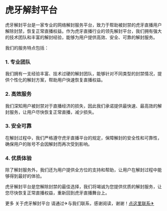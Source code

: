 # 虎牙解封平台

虎牙解封平台是一家专业的网络解封服务平台，致力于帮助被封禁的虎牙直播用户解除封禁，恢复正常直播权益。作为虎牙直播行业的领先解封平台，我们拥有强大的技术团队和丰富的解封经验，能够为用户提供高效、安全、可靠的解封服务。

我们的服务特点包括：

### 1. 专业团队
我们拥有一支经验丰富、技术过硬的解封团队，能够针对不同类型的封禁情况，提供个性化的解封方案，帮助用户快速恢复直播权益。

### 2. 高效服务
我们深知用户被封禁对于直播经济的损失，因此我们承诺提供最快速、最高效的解封服务，让用户尽快恢复正常直播，减少损失。

### 3. 安全可靠
在解封过程中，我们严格遵守虎牙直播平台的规定，保障解封的安全性和可靠性，确保用户的账号不会因解封而再次受到影响。

### 4. 优质体验
除了解封服务外，我们还为用户提供全方位的支持和帮助，让用户在解封过程中能够得到最好的体验。

虎牙解封平台是您解除封禁的最佳选择，我们将竭诚为您提供优质的解封服务，让您尽快恢复正常直播权益，重新回到虎牙直播舞台上。

更多 关于虎牙解封平台 请通过✈与我们联系，感谢阅读，谢谢！[点这里联系✈](https://1.k02.cc)